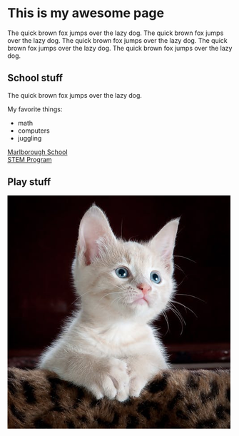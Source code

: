 # This is my awesome page

The quick brown fox jumps over the lazy dog.
The quick brown fox jumps over the lazy dog.
The quick brown fox jumps over the lazy dog.
The quick brown fox jumps over the lazy dog.
The quick brown fox jumps over the lazy dog.

## School stuff

The quick brown fox jumps over the lazy dog.

My favorite things:
- math
- computers
- juggling

[Marlborough School](http://marlborough.org)  
[STEM Program](http://stem.marlborough.org)


## Play stuff

![A cute cat](cat.jpg)


<script src="processing.min.js"></script>
<canvas data-processing-sources="bouncing_ball.pde"></canvas>




